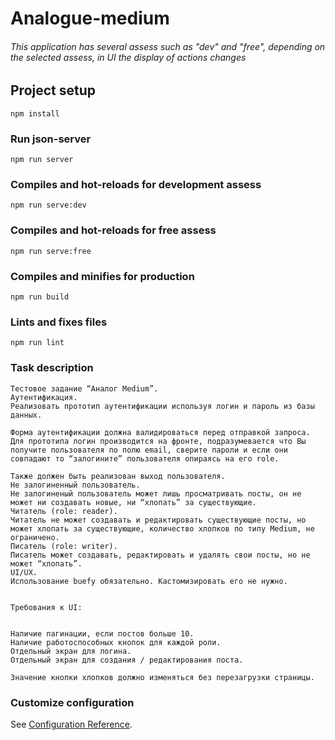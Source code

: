# Analogue-medium

###### This application has several assess such as "dev" and "free", depending on the selected assess, in UI the display of actions changes

## Project setup
```
npm install
```

### Run json-server
```
npm run server
```

### Compiles and hot-reloads for development assess
```
npm run serve:dev
```

### Compiles and hot-reloads for free assess
```
npm run serve:free
```

### Compiles and minifies for production
```
npm run build
```

### Lints and fixes files
```
npm run lint
```

### Task description
```
Тестовое задание “Аналог Medium”.
Аутентификация.
Реализовать прототип аутентификации используя логин и пароль из базы данных.

Форма аутентификации должна валидироваться перед отправкой запроса. Для прототипа логин производится на фронте, подразумевается что Вы получите пользователя по полю email, сверите пароли и если они совпадают то “залогините” пользователя опираясь на его role.

Также должен быть реализован выход пользователя.
Не залогиненный пользователь.
Не залогиненый пользователь может лишь просматривать посты, он не может ни создавать новые, ни “хлопать” за существующие.
Читатель (role: reader).
Читатель не может создавать и редактировать существующие посты, но может хлопать за существующие, количество хлопков по типу Medium, не ограничено.
Писатель (role: writer).
Писатель может создавать, редактировать и удалять свои посты, но не может “хлопать”.
UI/UX.
Использование buefy обязательно. Кастомизировать его не нужно.


Требования к UI:


Наличие пагинации, если постов больше 10.
Наличие работоспособных кнопок для каждой роли.
Отдельный экран для логина.
Отдельный экран для создания / редактирования поста.

Значение кнопки хлопков должно изменяться без перезагрузки страницы.
```

### Customize configuration
See [Configuration Reference](https://cli.vuejs.org/config/).
